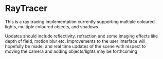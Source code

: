 # RayTracer
This is a ray tracing implementation currently supporting multiple coloured lights, multiple coloured objects, and shadows. 

Updates should include reflectivity, refraction and some imaging effects like depth of field, motion blur etc. Improvements to the user interface will hopefully be made, and real time updates of the scene with respect to moving the camera and adding objects/lights may be forthcoming
